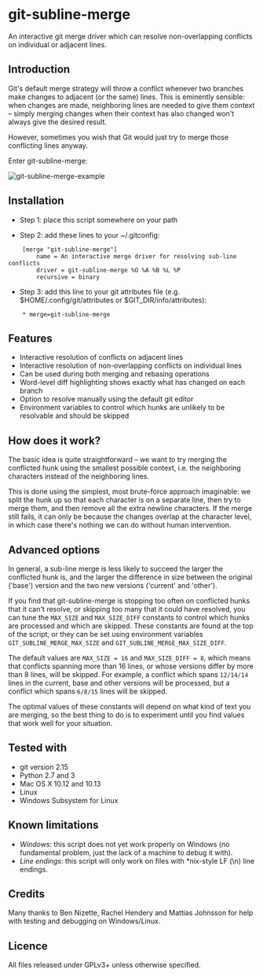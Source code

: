 git-subline-merge
=================

An interactive git merge driver which can resolve non-overlapping conflicts on individual or adjacent lines.


Introduction
------------
Git's default merge strategy will throw a conflict whenever two branches make changes to adjacent (or the same) lines. This is eminently sensible: when changes are made, neighboring lines are needed to give them context – simply merging changes when their context has also changed won't always give the desired result.

However, sometimes you wish that Git would just try to merge those conflicting lines anyway.

Enter git-subline-merge:

![git-subline-merge-example](https://raw.githubusercontent.com/paulaltin/git-subline-merge/master/example.png)


Installation
------------
* Step 1: place this script somewhere on your path

* Step 2: add these lines to your ~/.gitconfig:

```
    [merge "git-subline-merge"]
        name = An interactive merge driver for resolving sub-line conflicts
        driver = git-subline-merge %O %A %B %L %P
        recursive = binary
```

* Step 3: add this line to your git attributes file (e.g. $HOME/.config/git/attributes or $GIT_DIR/info/attributes):

```
    * merge=git-subline-merge
```


Features
--------
- Interactive resolution of conflicts on adjacent lines
- Interactive resolution of non-overlapping conflicts on individual lines
- Can be used during both merging and rebasing operations
- Word-level diff highlighting shows exactly what has changed on each branch
- Option to resolve manually using the default git editor
- Environment variables to control which hunks are unlikely to be resolvable and should be skipped


How does it work?
-----------------

The basic idea is quite straightforward – we want to try merging the conflicted hunk using the smallest possible context, i.e. the neighboring characters instead of the neighboring lines.

This is done using the simplest, most brute-force approach imaginable: we split the hunk up so that each character is on a separate line, then try to merge them, and then remove all the extra newline characters. If the merge still fails, it can only be because the changes overlap at the character level, in which case there's nothing we can do without human intervention.


Advanced options
----------------
In general, a sub-line merge is less likely to succeed the larger the conflicted hunk is, and the larger the difference in size between the original ('base') version and the two new versions ('current' and 'other').

If you find that git-subline-merge is stopping too often on conflicted hunks that it can't resolve, or skipping too many that it could have resolved, you can tune the `MAX_SIZE` and `MAX_SIZE_DIFF` constants to control which hunks are processed and which are skipped. These constants are found at the top of the script, or they can be set using environment variables `GIT_SUBLINE_MERGE_MAX_SIZE` and `GIT_SUBLINE_MERGE_MAX_SIZE_DIFF`.

The default values are `MAX_SIZE = 16` and `MAX_SIZE_DIFF = 8`, which means that conflicts spanning more than 16 lines, or whose versions differ by more than 8 lines, will be skipped. For example, a conflict which spans `12/14/14` lines in the current, base and other versions will be processed, but a conflict which spans `6/8/15` lines will be skipped.

The optimal values of these constants will depend on what kind of text you are merging, so the best thing to do is to experiment until you find values that work well for your situation.


Tested with
-----------
- git version 2.15
- Python 2.7 and 3
- Mac OS X 10.12 and 10.13
- Linux
- Windows Subsystem for Linux


Known limitations
-----------------
- *Windows*: this script does not yet work properly on Windows (no fundamental problem, just the lack of a machine to debug it with).
- *Line endings*: this script will only work on files with *nix-style LF (\n) line endings.


Credits
-------

Many thanks to Ben Nizette, Rachel Hendery and Mattias Johnsson for help with testing and debugging on Windows/Linux.


Licence
-------
All files released under GPLv3+ unless otherwise specified.
